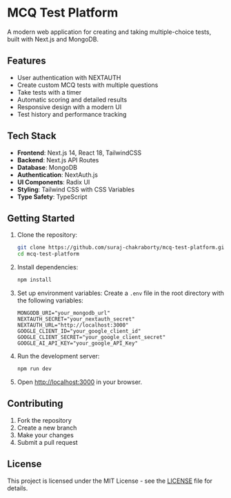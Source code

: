 # MCQ Test Platform

A modern web application for creating and taking multiple-choice tests, built with Next.js and MongoDB.

## Features

- User authentication with NEXTAUTH
- Create custom MCQ tests with multiple questions
- Take tests with a timer
- Automatic scoring and detailed results
- Responsive design with a modern UI
- Test history and performance tracking

## Tech Stack

- **Frontend**: Next.js 14, React 18, TailwindCSS
- **Backend**: Next.js API Routes
- **Database**: MongoDB
- **Authentication**: NextAuth.js
- **UI Components**: Radix UI
- **Styling**: Tailwind CSS with CSS Variables
- **Type Safety**: TypeScript

## Getting Started

1. Clone the repository:
   ```bash
   git clone https://github.com/suraj-chakraborty/mcq-test-platform.git
   cd mcq-test-platform
   ```

2. Install dependencies:
   ```bash
   npm install
   ```

3. Set up environment variables:
   Create a `.env` file in the root directory with the following variables:
   ```
   MONGODB_URI="your_mongodb_url"
   NEXTAUTH_SECRET="your_nextauth_secret"
   NEXTAUTH_URL="http://localhost:3000"
   GOOGLE_CLIENT_ID="your_google_client_id"
   GOOGLE_CLIENT_SECRET="your_google_client_secret" 
   GOOGLE_AI_API_KEY="your_google_API_Key"
   ```


4. Run the development server:
   ```bash
   npm run dev
   ```
5. Open [http://localhost:3000](http://localhost:3000) in your browser.


## Contributing

1. Fork the repository
2. Create a new branch
3. Make your changes
4. Submit a pull request

## License

This project is licensed under the MIT License - see the [LICENSE](LICENSE) file for details. 








<!-- mongod --replSet rs0 --bind_ip localhost --port 27017 --dbpath /data/db -->
